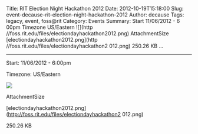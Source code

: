 Title: RIT Election Night Hackathon 2012
Date: 2012-10-19T15:18:00
Slug: event-decause-rit-election-night-hackathon-2012
Author: decause
Tags: legacy, event, foss@rit
Category: Events
Summary: Start  11/06/2012 - 6 00pm  Timezone  US/Eastern  ![](http //foss.rit.edu/files/electiondayhackathon2012.png)  AttachmentSize  [electiondayhackathon2012.png](http //foss.rit.edu/files/electiondayhackathon2 012.png)  250.26 KB   ... 

---
Start: 11/06/2012 - 6:00pm

Timezone: US/Eastern

![](http://foss.rit.edu/files/electiondayhackathon2012.png)

AttachmentSize

[electiondayhackathon2012.png](http://foss.rit.edu/files/electiondayhackathon2
012.png)

250.26 KB

